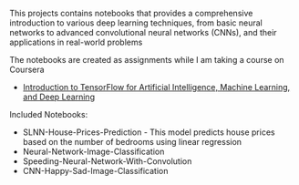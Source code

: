 This projects contains notebooks that provides a comprehensive introduction to various deep learning techniques,
from basic neural networks to advanced convolutional neural networks (CNNs), and their applications in real-world problems

The notebooks are created as assignments while I am taking a course on Coursera
* [Introduction to TensorFlow for Artificial Intelligence, Machine Learning, and Deep Learning](https://www.coursera.org/learn/introduction-tensorflow/home/welcome)

Included Notebooks:
- SLNN-House-Prices-Prediction - This model predicts house prices based on the number of bedrooms using linear regression
- Neural-Network-Image-Classification
- Speeding-Neural-Network-With-Convolution
- CNN-Happy-Sad-Image-Classification
